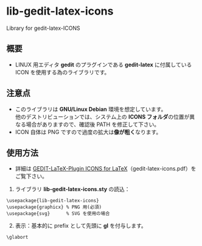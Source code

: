 # lib-gedit-latex-icons
Library for gedit-latex-ICONS

## 概要
- LINUX 用エディタ **gedit** のプラグインである **gedit-latex** に付属している ICON を使用する為のライブラリです。  

## 注意点
- このライブラリは **GNU/Linux Debian** 環境を想定しています。  
他のデストリビューションでは、システム上の **ICONS フォルダ**の位置が異なる場合がありますので、確認後 PATH を修正して下さい。 
- ICON 自体は PNG ですので過度の拡大は**像が粗く**なります。  

## 使用方法
  - 詳細は
  [GEDIT-LaTeX-Plugin ICONS for LaTeX](https://github.com/ru-museum/lib-gedit-latex-icons/blob/main/gedit-latex-icons.pdf)（gedit-latex-icons.pdf）をご覧下さい。 
  
1. ライブラリ **lib-gedit-latex-icons.sty** の読込：

```
\usepackage{lib-gedit-latex-icons} 
\usepackage{graphicx} % PNG 用(必須) 
\usepackage{svg}      % SVG を使用の場合 
```
2. 表示：基本的に prefix として先頭に **gl** を付与します。   
```
\glabort
```
